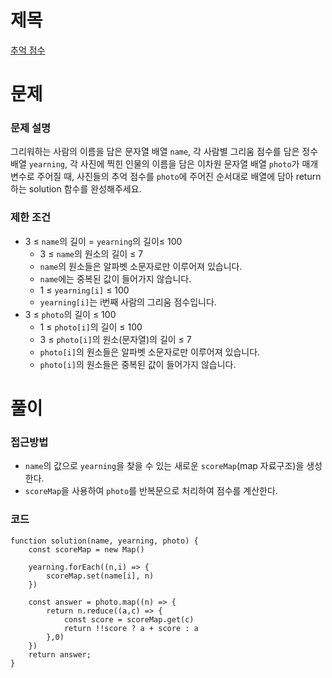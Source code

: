 # 제목

[추억 점수](https://school.programmers.co.kr/learn/courses/30/lessons/176963?language=javascript)

# 문제

### 문제 설명

그리워하는 사람의 이름을 담은 문자열 배열 `name`, 각 사람별 그리움 점수를 담은 정수 배열 `yearning`, 각 사진에 찍힌 인물의 이름을 담은 이차원 문자열 배열 `photo`가 매개변수로 주어질 때, 사진들의 추억 점수를 `photo`에 주어진 순서대로 배열에 담아 return하는 solution 함수를 완성해주세요.

### 제한 조건

- 3 ≤ `name`의 길이 = `yearning`의 길이≤ 100
  - 3 ≤ `name`의 원소의 길이 ≤ 7
  - `name`의 원소들은 알파벳 소문자로만 이루어져 있습니다.
  - `name`에는 중복된 값이 들어가지 않습니다.
  - 1 ≤ `yearning[i]` ≤ 100
  - `yearning[i]`는 i번째 사람의 그리움 점수입니다.
- 3 ≤ `photo`의 길이 ≤ 100
  - 1 ≤ `photo[i]`의 길이 ≤ 100
  - 3 ≤ `photo[i]`의 원소(문자열)의 길이 ≤ 7
  - `photo[i]`의 원소들은 알파벳 소문자로만 이루어져 있습니다.
  - `photo[i]`의 원소들은 중복된 값이 들어가지 않습니다.

# 풀이

### 접근방법

- `name`의 값으로 `yearning`을 찾을 수 있는 새로운 `scoreMap`(map 자료구조)을 생성한다.
- `scoreMap`을 사용하여 `photo`를 반복문으로 처리하여 점수를 계산한다.

### 코드

```
function solution(name, yearning, photo) {
    const scoreMap = new Map()

    yearning.forEach((n,i) => {
        scoreMap.set(name[i], n)
    })

    const answer = photo.map((n) => {
        return n.reduce((a,c) => {
            const score = scoreMap.get(c)
            return !!score ? a + score : a
        },0)
    })
    return answer;
}
```
